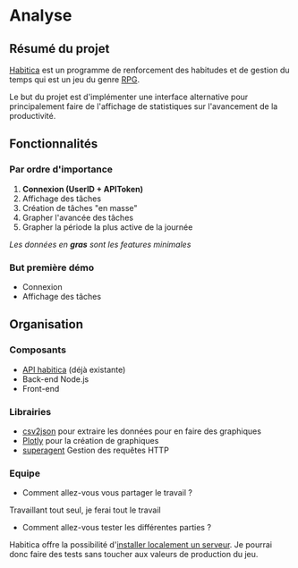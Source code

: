 # Analyse

## Résumé du projet

[Habitica](http://www.habitica.com) est un programme de renforcement des habitudes et de gestion du temps qui est un jeu du genre [RPG](https://fr.wikipedia.org/wiki/Jeu_de_r%C3%B4le).

Le but du projet est d'implémenter une interface alternative pour principalement faire de l'affichage de statistiques sur l'avancement de la productivité.

## Fonctionnalités
### Par ordre d'importance
1. **Connexion (UserID + APIToken)**
1. Affichage des tâches
1. Création de tâches "en masse"
1. Grapher l'avancée des tâches
1. Grapher la période la plus active de la journée

*Les données en **gras** sont les features minimales*

### But première démo
* Connexion
* Affichage des tâches

## Organisation

### Composants
* [API habitica](https://habitica.com/apidoc/) (déjà existante)
* Back-end Node.js
* Front-end

### Librairies
* [csv2json](https://www.npmjs.com/package/csvjson-csv2json) pour extraire les données pour en faire des graphiques
* [Plotly](https://plot.ly/nodejs/) pour la création de graphiques
* [superagent](https://www.npmjs.com/package/superagent) Gestion des requêtes HTTP


### Equipe
* Comment allez-vous vous partager le travail ?

Travaillant tout seul, je ferai tout le travail
* Comment allez-vous tester les différentes parties ?

Habitica offre la possibilité d'[installer localement un serveur](https://habitica.fandom.com/wiki/Setting_up_Habitica_Locally).
Je pourrai donc faire des tests sans toucher aux valeurs de production du jeu.

